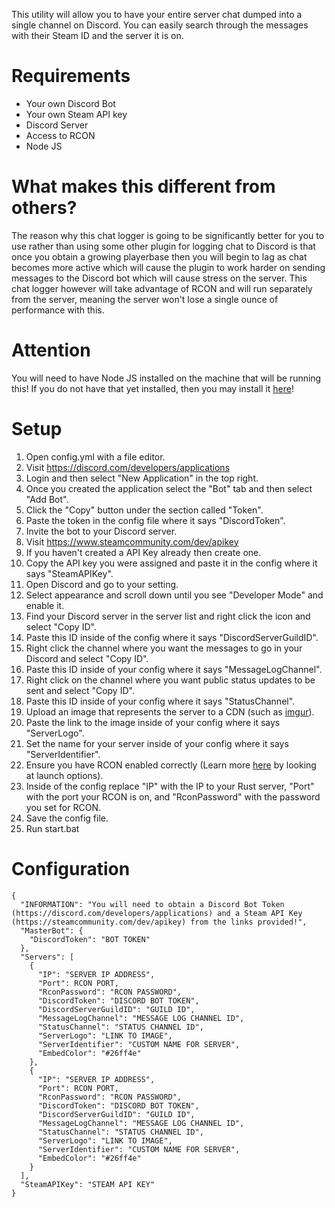 This utility will allow you to have your entire server chat dumped into a single channel on Discord. You can easily search through the messages with their Steam ID and the server it is on.  
  
# Requirements  
- Your own Discord Bot  
- Your own Steam API key  
- Discord Server  
- Access to RCON  
- Node JS  

# What makes this different from others?
The reason why this chat logger is going to be significantly better for you to use rather than using some other plugin for logging chat to Discord is that once you obtain a growing playerbase then you will begin to lag as chat becomes more active which will cause the plugin to work harder on sending messages to the Discord bot which will cause stress on the server. This chat logger however will take advantage of RCON and will run separately from the server, meaning the server won't lose a single ounce of performance with this.
  
# Attention  
You will need to have Node JS installed on the machine that will be running this! If you do not have that yet installed, then you may install it [here](https://nodejs.org/en/)!  
  
# Setup  
1. Open config.yml with a file editor.  
2. Visit https://discord.com/developers/applications  
3. Login and then select "New Application" in the top right.  
4. Once you created the application select the "Bot" tab and then select "Add Bot".  
5. Click the "Copy" button under the section called "Token".  
6. Paste the token in the config file where it says "DiscordToken".  
7. Invite the bot to your Discord server.  
7. Visit https://www.steamcommunity.com/dev/apikey  
9. If you haven't created a API Key already then create one.  
10. Copy the API key you were assigned and paste it in the config where it says "SteamAPIKey".  
11. Open Discord and go to your setting.  
12. Select appearance and scroll down until you see "Developer Mode" and enable it.  
13. Find your Discord server in the server list and right click the icon and select "Copy ID".  
14. Paste this ID inside of the config where it says "DiscordServerGuildID".  
15. Right click the channel where you want the messages to go in your Discord and select "Copy ID".  
16. Paste this ID inside of your config where it says "MessageLogChannel".
17. Right click on the channel where you want public status updates to be sent and select "Copy ID".
18. Paste this ID inside of your config where it says "StatusChannel".
19. Upload an image that represents the server to a CDN (such as [imgur](https://www.imgur.com)).
20. Paste the link to the image inside of your config where it says "ServerLogo".
21. Set the name for your server inside of your config where it says "ServerIdentifier".
22. Ensure you have RCON enabled correctly (Learn more [here](https://www.rustafied.com/how-to-host-your-own-rust-server) by looking at launch options).  
23. Inside of the config replace "IP" with the IP to your Rust server, "Port" with the port your RCON is on, and "RconPassword" with the password you set for RCON.  
24. Save the config file.  
25. Run start.bat  
  
# Configuration  
```  
{
  "INFORMATION": "You will need to obtain a Discord Bot Token (https://discord.com/developers/applications) and a Steam API Key (https://steamcommunity.com/dev/apikey) from the links provided!",
  "MasterBot": {
    "DiscordToken": "BOT TOKEN"
  },
  "Servers": [
    {
      "IP": "SERVER IP ADDRESS",
      "Port": RCON PORT,
      "RconPassword": "RCON PASSWORD",
      "DiscordToken": "DISCORD BOT TOKEN",
      "DiscordServerGuildID": "GUILD ID",
      "MessageLogChannel": "MESSAGE LOG CHANNEL ID",
      "StatusChannel": "STATUS CHANNEL ID",
      "ServerLogo": "LINK TO IMAGE",
      "ServerIdentifier": "CUSTOM NAME FOR SERVER",
      "EmbedColor": "#26ff4e"
    },
    {
      "IP": "SERVER IP ADDRESS",
      "Port": RCON PORT,
      "RconPassword": "RCON PASSWORD",
      "DiscordToken": "DISCORD BOT TOKEN",
      "DiscordServerGuildID": "GUILD ID",
      "MessageLogChannel": "MESSAGE LOG CHANNEL ID",
      "StatusChannel": "STATUS CHANNEL ID",
      "ServerLogo": "LINK TO IMAGE",
      "ServerIdentifier": "CUSTOM NAME FOR SERVER",
      "EmbedColor": "#26ff4e"
    }
  ],
  "SteamAPIKey": "STEAM API KEY"
}
```

